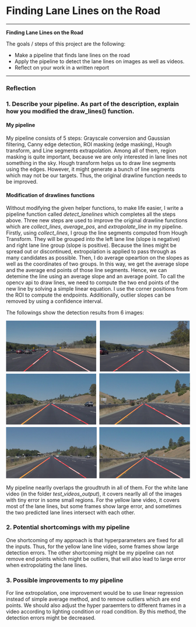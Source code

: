 # **Finding Lane Lines on the Road** 

---

**Finding Lane Lines on the Road**

The goals / steps of this project are the following:
* Make a pipeline that finds lane lines on the road
* Apply the pipeline to detect the lane lines on images as well as videos.
* Reflect on your work in a written report


[//]: # (Image References)

[image1]: ./examples/grayscale.jpg "Grayscale"

---

### Reflection

### 1. Describe your pipeline. As part of the description, explain how you modified the draw_lines() function.
#### My pipeline
My pipeline consists of 5 steps: Grayscale conversion and Gaussian filtering, Canny edge detection, ROI masking (edge masking),
Hough transform, and Line segments extrapolation.
Among all of them, region masking is quite important, because we are only interested in lane lines not something in the sky. 
Hough transform helps us to draw line segments using the edges. However, it might generate a bunch of line segments which may not be our targets. Thus, the original drawline function needs to be improved. 
#### Modification of drawlines functions
Without modifying the given helper functions, to make life easier, I write a pipeline function called *detect_lanelines* which completes all the steps above. Three new steps are used to improve the original drawline functions which are 
*collect_lines*, *average_pos*, and *extropolate_line* in my pipeline.
Firstly, using *collect_lines*, I group the line segments computed from Hough Transform. They will be grouped into the left lane line (slope is negative) and right lane line group (slope is positive).
Because the lines might be spread out or discontinued, extropolation is applied to pass through as many candidates as possible. 
Then, I do average opeartion on the slopes as well as the coordinates of two groups. In this way, we get the average slope and 
the average end points of those line segments. Hence, we can detemine the line using an average slope and an average point.
To call the opencv api to draw lines, we need to compute the two end points of the new line by solving a simple linear equation. I use the corner positions from the ROI to compute the endpoints. Additionally, outlier slopes can be removed by using a confidence interval. 

The followings show the detection results from 6 images:

![fig_1](img_writeup/detect_imgs.png)

My pipeline nearlly overlaps the groudtruth in all of them.
For the white lane video (in the folder *test_videos_output*), it covers nearlly all of the images with tiny error in some small regions.
For the yellow lane video, it covers most of the lane lines, but some frames show large error, and sometimes the two predicted lane lines intersect with each other. 

### 2. Potential shortcomings with my pipeline
One shortcoming of my approach is that hyperparameters are fixed for all the inputs. Thus, for the yellow lane line video, some frames show large detection errors.
The other shortcoming might be my pipeline can not remove end points which might be outliers, that will also lead to large error when extropolating the lane lines. 

### 3. Possible improvements to my pipeline
For line extropolation, one improvement would be to use linear regression instead of simple average method, and to remove outliers which are end points.
We should also adjust the hyper paraemters to different frames in a video according to lighting condition or road condition. By this method, the detection errors might be decreased.


